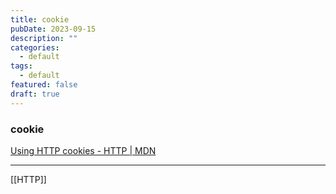 ```yaml
---
title: cookie
pubDate: 2023-09-15
description: ""
categories:
  - default
tags:
  - default
featured: false
draft: true
---
```

### cookie

[Using HTTP cookies - HTTP | MDN](https://developer.mozilla.org/en-US/docs/Web/HTTP/Cookies)

---

[[HTTP]]
